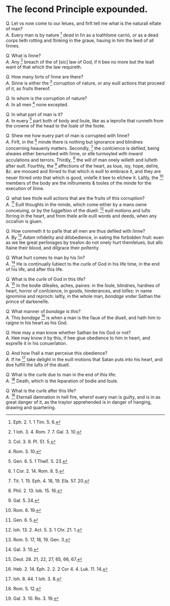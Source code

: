 # The ſecond Principle expounded.

*Q.* Let vs now come to our ſelues, and firſt tell me what is the naturall eſtate of man?  
*A.* Euery man is by nature [^a] *dead* in ſin as a loathſome carrió, or as a dead corps lieth rotting and ſtinking in the graue, hauing in him the ſeed of all ſinnes.

*Q.* What is ſinne?  
*A.* Any [^b] breach of the of [sic] law of God, if it bee no more but the leaſt want of that which the law requireth.

*Q.* How many ſorts of ſinne are there?  
*A.* Sinne is either the [^c] corruption of nature, or any euill actions that proceed of it, as fruits thereof.

*Q.* In whom is the corruption of nature?  
*A.* In all men [^d] none excepted.

*Q.* In what part of man is it?  
*A.* In euery [^e] part both of body and ſoule, like as a leproſie that runneth from the crowne of the head to the ſoale of the foote.

*Q.* Shew me how euery part of man is corrupted with ſinne?  
*A.* Firſt, in the [^f] minde there is nothing but ignorance and blindnes concerning heauenly matters. Secondly, [^g] the conſcience is defiled, being alwaies either benumbed with ſinne, or elſe turmoyled with inward accuſations and terrors. Thirdly, [^h] the will of man onely willeth and luſteth after euill. Fourthly, the [^i] affections of the heart, as loue, ioy, hope, deſire, &c. are mooued and ſtirred to that which is euill to embrace it, and they are neuer ſtirred vnto that which is good, vnleſſe it bee to eſchew it. Laſtly, the [^k] members of the body are the inſtruments & tooles of the minde for the execution of ſinne.

*Q.* what bee thoſe euill actions that are the fruits of this corruption?  
*A.* [^l] Euill thoughts in the minde, which come either by a mans owne conceiuing, or by the ſuggeſtion of the diuell: [^m] euill motions and luſts ſtirring in the heart, and from theſe ariſe euill words and deeds, when any occaſion is giuen.

*Q.* How commeth it to paſſe that all men are thus defiled with ſinne?  
*A.* By [^n] *Adam* infidelity and diſobedience, in eating the forbidden fruit: euen as we ſee great perſonages by treaſon do not onely hurt themſelues, but alſo ſtaine their blood, and diſgrace their poſterity.

*Q.* What hurt comes to man by his ſin?  
*A.* [^o] He is continually ſubiect to the curſe of God in his life time, in the end of his life, and after this life.

*Q.* What is the curſe of God in this life?  
*A.* [^p] In the bodie diſeaſes, aches, paines: in the ſoule, blindnes, hardnes of heart, horror of conſcience, in goods, hinderances, and loſſes: in name ignominie and reproch: laſtly, in the whole man, *bondage* vnder Sathan the prince of darkeneſſe.

*Q.* What manner of *bondage is this?*  
*A.* This *bondage* [^q] is when a man is the ſlaue of the diuell, and hath him to raigne in his heart as his God.

*Q.* How may a man know whether Sathan be his God or not?  
*A.* Hee may know it by this, if hee giue obedience to him in heart, and expreſſe it in his conuerſation.

*Q.* And how ſhall a man perceiue this obedience?  
*A.* If he [^r] take delight in the euill motions that Satan puts into his heart, and doe fulfill the luſts of the diuell.

*Q.* What is the curſe due to man in the end of this life:  
*A.* [^ſ] Death, which is the ſeparation of bodie and ſoule.

*Q.* What is the curſe after this life?  
*A.* [^t] Eternall damnation in hell fire, wherof euery man is guilty, and is in as great danger of it, as the traytor apprehended is in danger of hanging, drawing and quartering.

[^a]: Eph. 2. 1. 1 Tim. 5. 6.

[^b]: 1 Ioh. 3. 4. Rom. 7. 7. Gal. 3. 10.

[^c]: Col. 3. 9. Pſ. 51. 5.

[^d]: Rom. 3. 10.

[^e]: Gen. 6. 5. 1 Theſſ. 5. 23.

[^f]: 1 Cor. 2. 14. Rom. 8. 5.

[^g]: Tit. 1. 15. Eph. 4. 18, 19. Eſa. 57. 20.

[^h]: Phil. 2. 13. Iob. 15. 16. 

[^i]: Gal. 5. 24.

[^k]: Rom. 6. 19.

[^l]: Gen. 6. 5.

[^m]: Ioh. 13. 2. Act. 5. 3. 1 Chr. 21. 1.

[^n]: Rom. 5. 17, 18, 19. Gen. 3.

[^o]: Gal. 3. 10.

[^p]: Deut. 28. 21, 22, 27, 65, 66, 67.

[^q]: Heb. 2. 14. Eph. 2. 2. 2 Cor 4. 4. Luk. 11. 14.

[^r]: Ioh. 8. 44. 1 Ioh. 3. 8.

[^ſ]: Rom. 5. 12.

[^t]: Gal. 3. 10. Ro. 3. 19.
